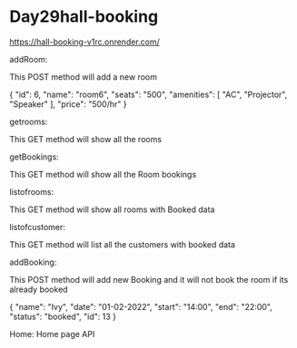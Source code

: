 # Day29hall-booking

https://hall-booking-v1rc.onrender.com/

addRoom:

This POST method will add a new room

{
  "id": 6,
  "name": "room6",
  "seats": "500",
  "amenities": [
    "AC",
    "Projector",
    "Speaker"
  ],
  "price": "500/hr"
}

getrooms:

This GET method will show all the rooms

getBookings:

This GET method will show all the Room bookings

listofrooms:

This GET method will show all rooms with Booked data

listofcustomer:

This GET method will list all the customers with booked data

addBooking:

This POST method will add new Booking and it will not book the room if its already booked

{
  "name": "Ivy",
  "date": "01-02-2022",
  "start": "14:00",
  "end": "22:00",
  "status": "booked",
  "id": 13
}

Home:
Home page API
